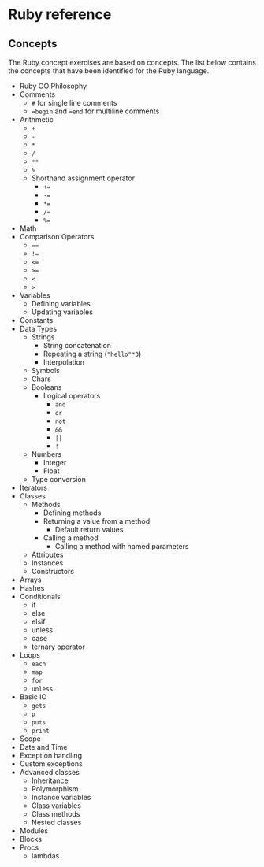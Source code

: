 # Ruby reference

## Concepts

The Ruby concept exercises are based on concepts. The list below contains the concepts that have been identified for the Ruby language.

- Ruby OO Philosophy
- Comments
  - `#` for single line comments
  - `=begin` and `=end` for multiline comments
- Arithmetic
  - `+`
  - `-`
  - `*`
  - `/`
  - `**`
  - `%`
  - Shorthand assignment operator
    - `+=`
    - `-=`
    - `*=`
    - `/=`
    - `%=`
- Math
- Comparison Operators
  - `==`
  - `!=`
  - `<=`
  - `>=`
  - `<`
  - `>`
- Variables
  - Defining variables
  - Updating variables
- Constants
- Data Types
  - Strings
    - String concatenation
    - Repeating a string (`"hello"*3`)
    - Interpolation
  - Symbols
  - Chars
  - Booleans
    - Logical operators
      - `and`
      - `or`
      - `not`
      - `&&`
      - `||`
      - `!`
  - Numbers
    - Integer
    - Float
  - Type conversion
- Iterators
- Classes
  - Methods
    - Defining methods
    - Returning a value from a method
      - Default return values
    - Calling a method
      - Calling a method with named parameters
  - Attributes
  - Instances
  - Constructors
- Arrays
- Hashes
- Conditionals
  - if
  - else
  - elsif
  - unless
  - case
  - ternary operator
- Loops
  - `each`
  - `map`
  - `for`
  - `unless`
- Basic IO
  - `gets`
  - `p`
  - `puts`
  - `print`
- Scope
- Date and Time
- Exception handling
- Custom exceptions
- Advanced classes
  - Inheritance
  - Polymorphism
  - Instance variables
  - Class variables
  - Class methods
  - Nested classes
- Modules
- Blocks
- Procs
  - lambdas
